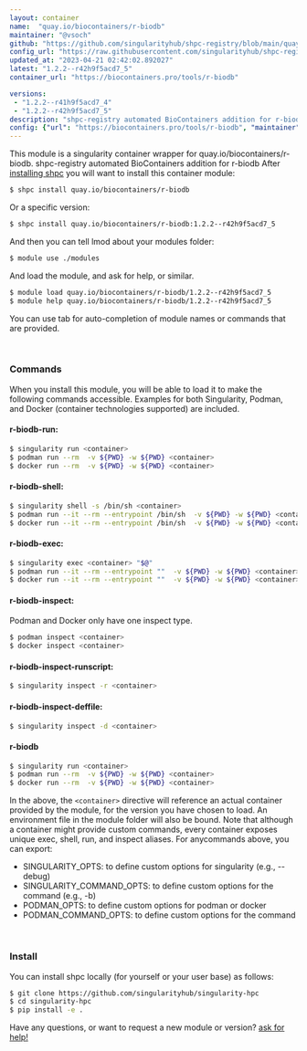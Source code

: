 ```yaml
---
layout: container
name:  "quay.io/biocontainers/r-biodb"
maintainer: "@vsoch"
github: "https://github.com/singularityhub/shpc-registry/blob/main/quay.io/biocontainers/r-biodb/container.yaml"
config_url: "https://raw.githubusercontent.com/singularityhub/shpc-registry/main/quay.io/biocontainers/r-biodb/container.yaml"
updated_at: "2023-04-21 02:42:02.892027"
latest: "1.2.2--r42h9f5acd7_5"
container_url: "https://biocontainers.pro/tools/r-biodb"

versions:
 - "1.2.2--r41h9f5acd7_4"
 - "1.2.2--r42h9f5acd7_5"
description: "shpc-registry automated BioContainers addition for r-biodb"
config: {"url": "https://biocontainers.pro/tools/r-biodb", "maintainer": "@vsoch", "description": "shpc-registry automated BioContainers addition for r-biodb", "latest": {"1.2.2--r42h9f5acd7_5": "sha256:a32b53a855ca20e028ffae798cc3b2d1823221779c94a8674156deb89a673f87"}, "tags": {"1.2.2--r41h9f5acd7_4": "sha256:9394e9103a7e7c0ae08468d52bc782c888493609a115eacb827bd29a6f6337f7", "1.2.2--r42h9f5acd7_5": "sha256:a32b53a855ca20e028ffae798cc3b2d1823221779c94a8674156deb89a673f87"}, "docker": "quay.io/biocontainers/r-biodb"}
---
```


This module is a singularity container wrapper for quay.io/biocontainers/r-biodb.
shpc-registry automated BioContainers addition for r-biodb
After [installing shpc](#install) you will want to install this container module:


```bash
$ shpc install quay.io/biocontainers/r-biodb
```

Or a specific version:

```bash
$ shpc install quay.io/biocontainers/r-biodb:1.2.2--r42h9f5acd7_5
```

And then you can tell lmod about your modules folder:

```bash
$ module use ./modules
```

And load the module, and ask for help, or similar.

```bash
$ module load quay.io/biocontainers/r-biodb/1.2.2--r42h9f5acd7_5
$ module help quay.io/biocontainers/r-biodb/1.2.2--r42h9f5acd7_5
```

You can use tab for auto-completion of module names or commands that are provided.

<br>

### Commands

When you install this module, you will be able to load it to make the following commands accessible.
Examples for both Singularity, Podman, and Docker (container technologies supported) are included.

#### r-biodb-run:

```bash
$ singularity run <container>
$ podman run --rm  -v ${PWD} -w ${PWD} <container>
$ docker run --rm  -v ${PWD} -w ${PWD} <container>
```

#### r-biodb-shell:

```bash
$ singularity shell -s /bin/sh <container>
$ podman run --it --rm --entrypoint /bin/sh  -v ${PWD} -w ${PWD} <container>
$ docker run --it --rm --entrypoint /bin/sh  -v ${PWD} -w ${PWD} <container>
```

#### r-biodb-exec:

```bash
$ singularity exec <container> "$@"
$ podman run --it --rm --entrypoint ""  -v ${PWD} -w ${PWD} <container> "$@"
$ docker run --it --rm --entrypoint ""  -v ${PWD} -w ${PWD} <container> "$@"
```

#### r-biodb-inspect:

Podman and Docker only have one inspect type.

```bash
$ podman inspect <container>
$ docker inspect <container>
```

#### r-biodb-inspect-runscript:

```bash
$ singularity inspect -r <container>
```

#### r-biodb-inspect-deffile:

```bash
$ singularity inspect -d <container>
```



#### r-biodb

```bash
$ singularity run <container>
$ podman run --rm  -v ${PWD} -w ${PWD} <container>
$ docker run --rm  -v ${PWD} -w ${PWD} <container>
```


In the above, the `<container>` directive will reference an actual container provided
by the module, for the version you have chosen to load. An environment file in the
module folder will also be bound. Note that although a container
might provide custom commands, every container exposes unique exec, shell, run, and
inspect aliases. For anycommands above, you can export:

 - SINGULARITY_OPTS: to define custom options for singularity (e.g., --debug)
 - SINGULARITY_COMMAND_OPTS: to define custom options for the command (e.g., -b)
 - PODMAN_OPTS: to define custom options for podman or docker
 - PODMAN_COMMAND_OPTS: to define custom options for the command

<br>

### Install

You can install shpc locally (for yourself or your user base) as follows:

```bash
$ git clone https://github.com/singularityhub/singularity-hpc
$ cd singularity-hpc
$ pip install -e .
```

Have any questions, or want to request a new module or version? [ask for help!](https://github.com/singularityhub/singularity-hpc/issues)